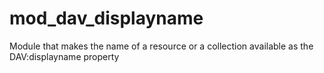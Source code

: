 # mod_dav_displayname
Module that makes the name of a resource or a collection available as the DAV:displayname property

